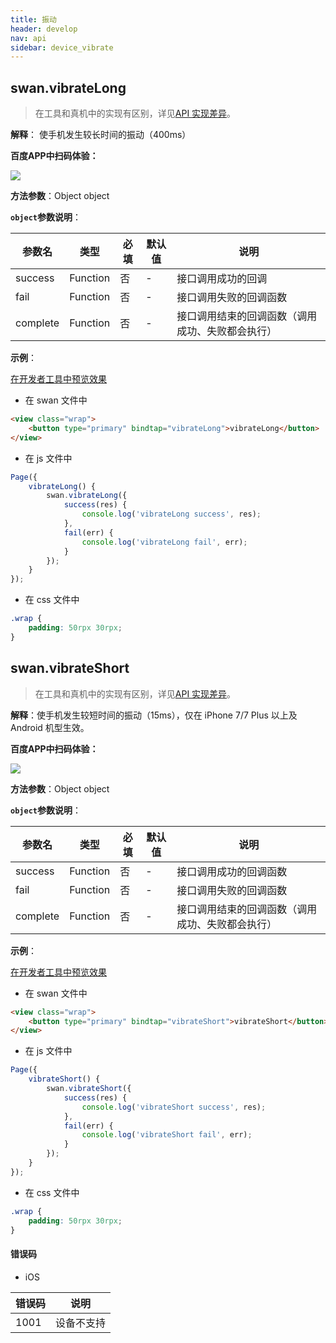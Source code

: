 ```yaml
---
title: 振动
header: develop
nav: api
sidebar: device_vibrate
---
```



## swan.vibrateLong

> 在工具和真机中的实现有区别，详见[API 实现差异](https://smartprogram.baidu.com/docs/develop/devtools/diff/)。

**解释**： 使手机发生较长时间的振动（400ms）

**百度APP中扫码体验：**

<img src="https://b.bdstatic.com/miniapp/assets/images/doc_demo/vibrate.png"  class="demo-qrcode-image" />



**方法参数**：Object object

**`object`参数说明**：

|参数名 |类型  |必填 | 默认值 |说明|
|---- | ---- | ---- | ----|----|
|success| Function  |  否  | -|接口调用成功的回调|
|fail  |  Function  |  否 | -| 接口调用失败的回调函数|
|complete  |  Function |   否 | -| 接口调用结束的回调函数（调用成功、失败都会执行）|

**示例**：

<a href="swanide://fragment/68b0d89af019129d48b899052f023fbb1557732604443" title="在开发者工具中预览效果" target="_self">在开发者工具中预览效果</a>

* 在 swan 文件中

```html
<view class="wrap">
    <button type="primary" bindtap="vibrateLong">vibrateLong</button>
</view>
```

* 在 js 文件中

```js
Page({
    vibrateLong() {
        swan.vibrateLong({
            success(res) {
                console.log('vibrateLong success', res);
            },
            fail(err) {
                console.log('vibrateLong fail', err);
            }
        });
    }
});
```
* 在 css 文件中

```css
.wrap {
    padding: 50rpx 30rpx;
}
```

## swan.vibrateShort

> 在工具和真机中的实现有区别，详见[API 实现差异](https://smartprogram.baidu.com/docs/develop/devtools/diff/)。

**解释**：使手机发生较短时间的振动（15ms），仅在 iPhone 7/7 Plus 以上及 Android 机型生效。

**百度APP中扫码体验：**

<img src="https://b.bdstatic.com/miniapp/assets/images/doc_demo/vibrate.png"  class="demo-qrcode-image" />


**方法参数**：Object object

**`object`参数说明**：

|参数名 |类型  |必填 | 默认值 |说明|
|---- | ---- | ---- | ----|----|
|success| Function  |  否  |-| 接口调用成功的回调函数|
|fail  |  Function  |  否  |-| 接口调用失败的回调函数|
|complete  |  Function  |  否 | -| 接口调用结束的回调函数（调用成功、失败都会执行）|

**示例**：

<a href="swanide://fragment/a6df718fa0df4ec933e432d2b81d7fc41557732661761" title="在开发者工具中预览效果" target="_self">在开发者工具中预览效果</a>

* 在 swan 文件中

```html
<view class="wrap">
    <button type="primary" bindtap="vibrateShort">vibrateShort</button>
</view>
```

* 在 js 文件中

```js
Page({
    vibrateShort() {
        swan.vibrateShort({
            success(res) {
                console.log('vibrateShort success', res);
            },
            fail(err) {
                console.log('vibrateShort fail', err);
            }
        });
    }
});
```
* 在 css 文件中

```css
.wrap {
    padding: 50rpx 30rpx;
}
```
 
 
#### 错误码                                            

* iOS

|错误码|说明|
|--|--|
|1001|设备不支持    |
